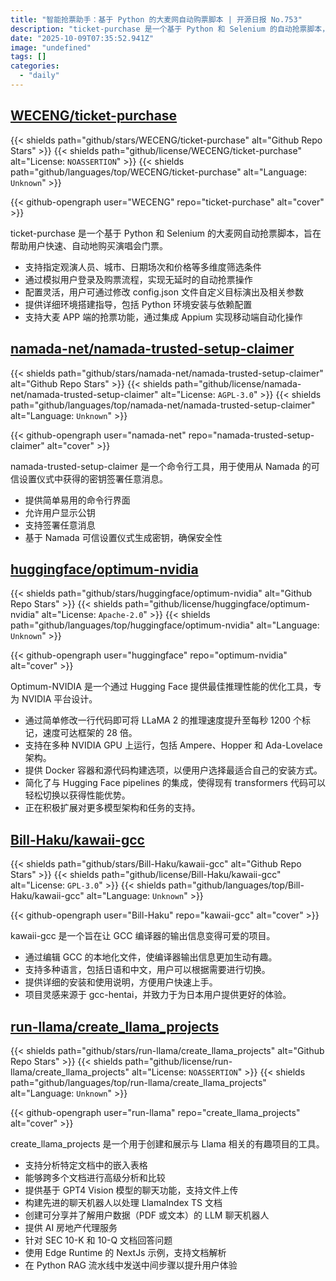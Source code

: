 ```yaml
---
title: "智能抢票助手：基于 Python 的大麦网自动购票脚本 | 开源日报 No.753"
description: "ticket-purchase 是一个基于 Python 和 Selenium 的自动抢票脚本，专为大麦网设计，帮助用户快速购买演唱会门票。它支持多维度筛选，模拟用户登录和购票流程，提供灵活的配置选项和详细的环境搭建指导，同时支持大麦 APP 的抢票功能，集成了 Appium 进行移动端自动化操作。"
date: "2025-10-09T07:35:52.941Z"
image: "undefined"
tags: []
categories:
  - "daily"
---
```


## [WECENG/ticket-purchase](https://github.com/WECENG/ticket-purchase)

{{< shields path="github/stars/WECENG/ticket-purchase" alt="Github Repo Stars" >}} {{< shields path="github/license/WECENG/ticket-purchase" alt="License: `NOASSERTION`" >}} {{< shields path="github/languages/top/WECENG/ticket-purchase" alt="Language: `Unknown`" >}}

{{< github-opengraph user="WECENG" repo="ticket-purchase" alt="cover" >}}

ticket-purchase 是一个基于 Python 和 Selenium 的大麦网自动抢票脚本，旨在帮助用户快速、自动地购买演唱会门票。

- 支持指定观演人员、城市、日期场次和价格等多维度筛选条件
- 通过模拟用户登录及购票流程，实现无延时的自动抢票操作
- 配置灵活，用户可通过修改 config.json 文件自定义目标演出及相关参数
- 提供详细环境搭建指导，包括 Python 环境安装与依赖配置
- 支持大麦 APP 端的抢票功能，通过集成 Appium 实现移动端自动化操作
  
## [namada-net/namada-trusted-setup-claimer](https://github.com/namada-net/namada-trusted-setup-claimer)

{{< shields path="github/stars/namada-net/namada-trusted-setup-claimer" alt="Github Repo Stars" >}} {{< shields path="github/license/namada-net/namada-trusted-setup-claimer" alt="License: `AGPL-3.0`" >}} {{< shields path="github/languages/top/namada-net/namada-trusted-setup-claimer" alt="Language: `Unknown`" >}}

{{< github-opengraph user="namada-net" repo="namada-trusted-setup-claimer" alt="cover" >}}

namada-trusted-setup-claimer 是一个命令行工具，用于使用从 Namada 的可信设置仪式中获得的密钥签署任意消息。

- 提供简单易用的命令行界面
- 允许用户显示公钥
- 支持签署任意消息
- 基于 Namada 可信设置仪式生成密钥，确保安全性
  
## [huggingface/optimum-nvidia](https://github.com/huggingface/optimum-nvidia)

{{< shields path="github/stars/huggingface/optimum-nvidia" alt="Github Repo Stars" >}} {{< shields path="github/license/huggingface/optimum-nvidia" alt="License: `Apache-2.0`" >}} {{< shields path="github/languages/top/huggingface/optimum-nvidia" alt="Language: `Unknown`" >}}

{{< github-opengraph user="huggingface" repo="optimum-nvidia" alt="cover" >}}

Optimum-NVIDIA 是一个通过 Hugging Face 提供最佳推理性能的优化工具，专为 NVIDIA 平台设计。

- 通过简单修改一行代码即可将 LLaMA 2 的推理速度提升至每秒 1200 个标记，速度可达框架的 28 倍。
- 支持在多种 NVIDIA GPU 上运行，包括 Ampere、Hopper 和 Ada-Lovelace 架构。
- 提供 Docker 容器和源代码构建选项，以便用户选择最适合自己的安装方式。
- 简化了与 Hugging Face pipelines 的集成，使得现有 transformers 代码可以轻松切换以获得性能优势。
- 正在积极扩展对更多模型架构和任务的支持。
  
## [Bill-Haku/kawaii-gcc](https://github.com/Bill-Haku/kawaii-gcc)

{{< shields path="github/stars/Bill-Haku/kawaii-gcc" alt="Github Repo Stars" >}} {{< shields path="github/license/Bill-Haku/kawaii-gcc" alt="License: `GPL-3.0`" >}} {{< shields path="github/languages/top/Bill-Haku/kawaii-gcc" alt="Language: `Unknown`" >}}

{{< github-opengraph user="Bill-Haku" repo="kawaii-gcc" alt="cover" >}}

kawaii-gcc 是一个旨在让 GCC 编译器的输出信息变得可爱的项目。

- 通过编辑 GCC 的本地化文件，使编译器输出信息更加生动有趣。
- 支持多种语言，包括日语和中文，用户可以根据需要进行切换。
- 提供详细的安装和使用说明，方便用户快速上手。
- 项目灵感来源于 gcc-hentai，并致力于为日本用户提供更好的体验。
  
## [run-llama/create_llama_projects](https://github.com/run-llama/create_llama_projects)

{{< shields path="github/stars/run-llama/create_llama_projects" alt="Github Repo Stars" >}} {{< shields path="github/license/run-llama/create_llama_projects" alt="License: `NOASSERTION`" >}} {{< shields path="github/languages/top/run-llama/create_llama_projects" alt="Language: `Unknown`" >}}

{{< github-opengraph user="run-llama" repo="create_llama_projects" alt="cover" >}}

create_llama_projects 是一个用于创建和展示与 Llama 相关的有趣项目的工具。

- 支持分析特定文档中的嵌入表格
- 能够跨多个文档进行高级分析和比较
- 提供基于 GPT4 Vision 模型的聊天功能，支持文件上传
- 构建先进的聊天机器人以处理 LlamaIndex TS 文档
- 创建可分享并了解用户数据（PDF 或文本）的 LLM 聊天机器人
- 提供 AI 房地产代理服务
- 针对 SEC 10-K 和 10-Q 文档回答问题
- 使用 Edge Runtime 的 NextJs 示例，支持文档解析
- 在 Python RAG 流水线中发送中间步骤以提升用户体验
  
